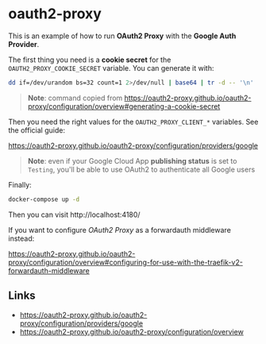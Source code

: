# oauth2-proxy

This is an example of how to run **OAuth2 Proxy** with the **Google Auth Provider**.

The first thing you need is a **cookie secret** for the `OAUTH2_PROXY_COOKIE_SECRET` variable. You can generate it with:

```bash
dd if=/dev/urandom bs=32 count=1 2>/dev/null | base64 | tr -d -- '\n' | tr -- '+/' '-_'; echo
```

> **Note**: command copied from https://oauth2-proxy.github.io/oauth2-proxy/configuration/overview#generating-a-cookie-secret

Then you need the right values for the `OAUTH2_PROXY_CLIENT_*` variables. See the official guide:

https://oauth2-proxy.github.io/oauth2-proxy/configuration/providers/google

> **Note**: even if your Google Cloud App **publishing status** is set to `Testing`, you'll be able to use OAuth2 to authenticate all Google users

Finally:

```bash
docker-compose up -d
```

Then you can visit http://localhost:4180/

If you want to configure _OAuth2 Proxy_ as a forwardauth middleware instead:

https://oauth2-proxy.github.io/oauth2-proxy/configuration/overview#configuring-for-use-with-the-traefik-v2-forwardauth-middleware

## Links

- https://oauth2-proxy.github.io/oauth2-proxy/configuration/providers/google
- https://oauth2-proxy.github.io/oauth2-proxy/configuration/overview
